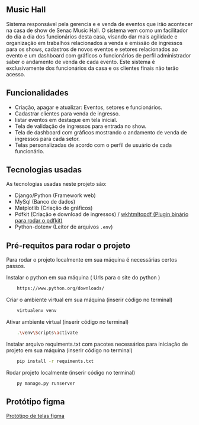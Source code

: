 ## Music Hall

Sistema responsável pela gerencia e e venda de eventos que irão acontecer na casa de show de Senac Music Hall. O sistema vem como um facilitador do dia a dia dos funcionários desta casa, visando dar mais agilidade e organização em trabalhos relacionados a venda e emissão de ingressos para os shows, cadastros de novos eventos e setores relacionados ao evento e um dashboard com gráficos o funcionários de perfil administrador saber o andamento de venda de cada evento. Este sistema é exclusivamente dos funcionários da casa e os clientes finais não terão acesso.

## Funcionalidades
- Criação, apagar e atualizar: Eventos, setores e funcionários.
- Cadastrar clientes para venda de ingresso.
- listar eventos em destaque em tela inicial.
- Tela de validação de ingressos para entrada no show.
- Tela de dashboard com gráficos mostrando o andamento de venda de ingressos para cada setor.
- Telas personalizadas de acordo com o perfil de usuário de cada funcionário.

## Tecnologias usadas
As tecnologias usadas neste projeto são:
- Django/Python (Framework web)
- MySql (Banco de dados)
- Matplotlib (Criação de gráficos)
- Pdfkit (Criação e download de ingressos) / [wkhtmltopdf (Plugin binário para rodar o pdfkit)](https://wkhtmltopdf.org/downloads.html)
- Python-dotenv (Leitor de arquivos `.env`)

## Pré-requitos para rodar o projeto
Para rodar o projeto localmente em sua máquina é necessárias certos passos.

Instalar o python em sua máquina ( Urls para o site do python )
```bash
    https://www.python.org/downloads/ 
```

Criar o ambiente virtual em sua máquina (inserir código no terminal)
```bash
    virtualenv venv
```

Ativar ambiente virtual (inserir código no terminal)
```bash
    .\venv\Scripts\activate
```

Instalar arquivo requiments.txt com pacotes necessários para iniciação de projeto em sua máquina (inserir código no terminal)
```bash
    pip install -r requiments.txt
```

Rodar projeto localmente (inserir código no terminal)
```bash
    py manage.py runserver
```

## Protótipo figma

[Protótipo de telas figma](https://www.figma.com/proto/z4BZ5q7jon5Jx7oXNqXEig/music-hall?node-id=1-114&t=S3G9LkCVZUDul6mw-1&scaling=scale-down&content-scaling=fixed&page-id=0%3A1&starting-point-node-id=1%3A114&show-proto-sidebar=1)